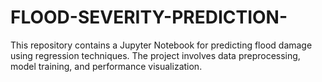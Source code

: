 # FLOOD-SEVERITY-PREDICTION-
This repository contains a Jupyter Notebook for predicting flood damage using regression techniques. The project involves data preprocessing, model training, and performance visualization.
